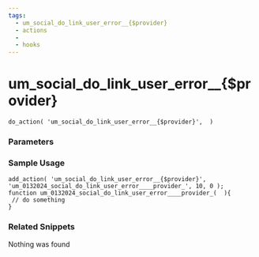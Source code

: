 ```yaml
---
tags: 
  - um_social_do_link_user_error__{$provider}
  - actions
  - 
  - hooks
---
```

# um\_social\_do\_link\_user\_error\_\_{$provider}

``` php:no-line-numbers
do_action( 'um_social_do_link_user_error__{$provider}',  )
```
<div class='hook-sep'></div>

### Parameters

<div class='hook-sep'></div>



### Sample Usage

``` php:no-line-numbers
add_action( 'um_social_do_link_user_error__{$provider}', 'um_0132024_social_do_link_user_error____provider_', 10, 0 );
function um_0132024_social_do_link_user_error____provider_(  ){
 // do something
}
```
<div class='hook-sep'></div>



### Related Snippets

Nothing was found

